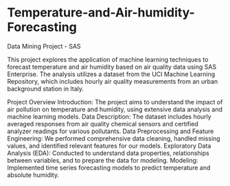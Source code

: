 # Temperature-and-Air-humidity-Forecasting
Data Mining Project - SAS 

This project explores the application of machine learning techniques to forecast temperature and air humidity based on air quality data using SAS Enterprise. The analysis utilizes a dataset from the UCI Machine Learning Repository, which includes hourly air quality measurements from an urban background station in Italy.

Project Overview
Introduction: The project aims to understand the impact of air pollution on temperature and humidity, using extensive data analysis and machine learning models.
Data Description: The dataset includes hourly averaged responses from air quality chemical sensors and certified analyzer readings for various pollutants.
Data Preprocessing and Feature Engineering: We performed comprehensive data cleaning, handled missing values, and identified relevant features for our models.
Exploratory Data Analysis (EDA): Conducted to understand data properties, relationships between variables, and to prepare the data for modeling.
Modeling: Implemented time series forecasting models to predict temperature and absolute humidity.
